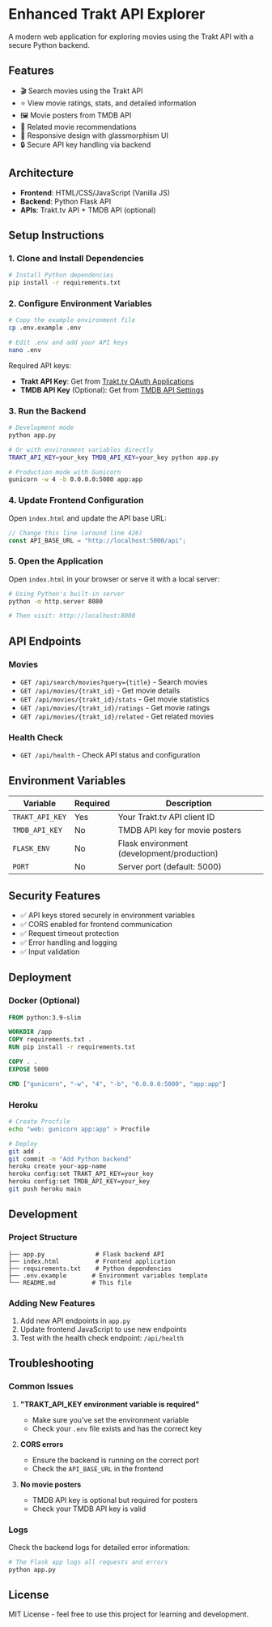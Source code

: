 # Enhanced Trakt API Explorer

A modern web application for exploring movies using the Trakt API with a secure Python backend.

## Features

- 🎬 Search movies using the Trakt API
- ⭐ View movie ratings, stats, and detailed information
- 🖼️ Movie posters from TMDB API
- 🔗 Related movie recommendations
- 📱 Responsive design with glassmorphism UI
- 🔒 Secure API key handling via backend

## Architecture

- **Frontend**: HTML/CSS/JavaScript (Vanilla JS)
- **Backend**: Python Flask API
- **APIs**: Trakt.tv API + TMDB API (optional)

## Setup Instructions

### 1. Clone and Install Dependencies

```bash
# Install Python dependencies
pip install -r requirements.txt
```

### 2. Configure Environment Variables

```bash
# Copy the example environment file
cp .env.example .env

# Edit .env and add your API keys
nano .env
```

Required API keys:
- **Trakt API Key**: Get from [Trakt.tv OAuth Applications](https://trakt.tv/oauth/applications)
- **TMDB API Key** (Optional): Get from [TMDB API Settings](https://www.themoviedb.org/settings/api)

### 3. Run the Backend

```bash
# Development mode
python app.py

# Or with environment variables directly
TRAKT_API_KEY=your_key TMDB_API_KEY=your_key python app.py

# Production mode with Gunicorn
gunicorn -w 4 -b 0.0.0.0:5000 app:app
```

### 4. Update Frontend Configuration

Open `index.html` and update the API base URL:

```javascript
// Change this line (around line 426)
const API_BASE_URL = "http://localhost:5000/api";
```

### 5. Open the Application

Open `index.html` in your browser or serve it with a local server:

```bash
# Using Python's built-in server
python -m http.server 8080

# Then visit: http://localhost:8080
```

## API Endpoints

### Movies
- `GET /api/search/movies?query={title}` - Search movies
- `GET /api/movies/{trakt_id}` - Get movie details
- `GET /api/movies/{trakt_id}/stats` - Get movie statistics
- `GET /api/movies/{trakt_id}/ratings` - Get movie ratings
- `GET /api/movies/{trakt_id}/related` - Get related movies

### Health Check
- `GET /api/health` - Check API status and configuration

## Environment Variables

| Variable | Required | Description |
|----------|----------|-------------|
| `TRAKT_API_KEY` | Yes | Your Trakt.tv API client ID |
| `TMDB_API_KEY` | No | TMDB API key for movie posters |
| `FLASK_ENV` | No | Flask environment (development/production) |
| `PORT` | No | Server port (default: 5000) |

## Security Features

- ✅ API keys stored securely in environment variables
- ✅ CORS enabled for frontend communication
- ✅ Request timeout protection
- ✅ Error handling and logging
- ✅ Input validation

## Deployment

### Docker (Optional)

```dockerfile
FROM python:3.9-slim

WORKDIR /app
COPY requirements.txt .
RUN pip install -r requirements.txt

COPY . .
EXPOSE 5000

CMD ["gunicorn", "-w", "4", "-b", "0.0.0.0:5000", "app:app"]
```

### Heroku

```bash
# Create Procfile
echo "web: gunicorn app:app" > Procfile

# Deploy
git add .
git commit -m "Add Python backend"
heroku create your-app-name
heroku config:set TRAKT_API_KEY=your_key
heroku config:set TMDB_API_KEY=your_key
git push heroku main
```

## Development

### Project Structure

```
├── app.py              # Flask backend API
├── index.html          # Frontend application
├── requirements.txt    # Python dependencies
├── .env.example       # Environment variables template
└── README.md          # This file
```

### Adding New Features

1. Add new API endpoints in `app.py`
2. Update frontend JavaScript to use new endpoints
3. Test with the health check endpoint: `/api/health`

## Troubleshooting

### Common Issues

1. **"TRAKT_API_KEY environment variable is required"**
   - Make sure you've set the environment variable
   - Check your `.env` file exists and has the correct key

2. **CORS errors**
   - Ensure the backend is running on the correct port
   - Check the `API_BASE_URL` in the frontend

3. **No movie posters**
   - TMDB API key is optional but required for posters
   - Check your TMDB API key is valid

### Logs

Check the backend logs for detailed error information:

```bash
# The Flask app logs all requests and errors
python app.py
```

## License

MIT License - feel free to use this project for learning and development.
